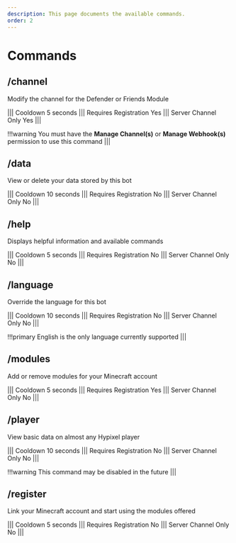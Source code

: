 ```yaml
---
description: This page documents the available commands.
order: 2
---
```

# Commands

## /channel
Modify the channel for the Defender or Friends Module

||| Cooldown
5 seconds
||| Requires Registration
Yes
||| Server Channel Only
Yes
|||

!!!warning
You must have the **Manage Channel(s)** or **Manage Webhook(s)** permission to use this command
|||


## /data
View or delete your data stored by this bot

||| Cooldown
10 seconds
||| Requires Registration
No
||| Server Channel Only
No
|||

## /help
Displays helpful information and available commands

||| Cooldown
5 seconds
||| Requires Registration
No
||| Server Channel Only
No
|||

## /language
Override the language for this bot

||| Cooldown
10 seconds
||| Requires Registration
No
||| Server Channel Only
No
|||

!!!primary
English is the only language currently supported
|||

## /modules
Add or remove modules for your Minecraft account

||| Cooldown
5 seconds
||| Requires Registration
Yes
||| Server Channel Only
No
|||

## /player
View basic data on almost any Hypixel player

||| Cooldown
10 seconds
||| Requires Registration
No
||| Server Channel Only
No
|||

!!!warning
This command may be disabled in the future
|||

## /register
Link your Minecraft account and start using the modules offered

||| Cooldown
5 seconds
||| Requires Registration
No
||| Server Channel Only
No
|||
